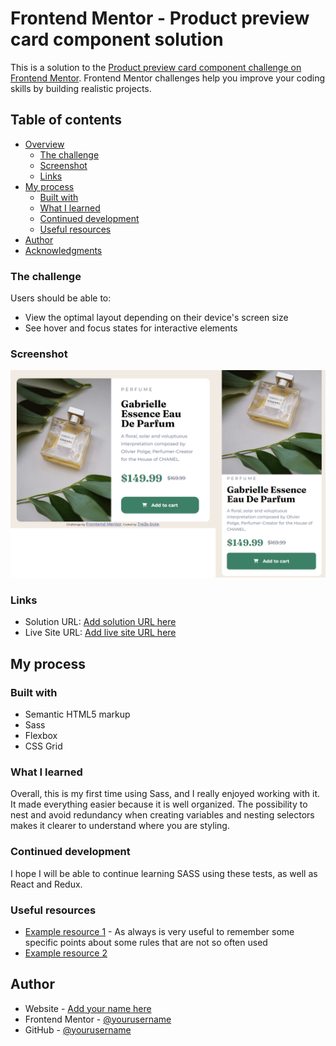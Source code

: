 # Frontend Mentor - Product preview card component solution

This is a solution to the [Product preview card component challenge on Frontend Mentor](https://www.frontendmentor.io/challenges/product-preview-card-component-GO7UmttRfa). Frontend Mentor challenges help you improve your coding skills by building realistic projects.

## Table of contents

- [Overview](#overview)
  - [The challenge](#the-challenge)
  - [Screenshot](#screenshot)
  - [Links](#links)
- [My process](#my-process)
  - [Built with](#built-with)
  - [What I learned](#what-i-learned)
  - [Continued development](#continued-development)
  - [Useful resources](#useful-resources)
- [Author](#author)
- [Acknowledgments](#acknowledgments)

### The challenge

Users should be able to:

- View the optimal layout depending on their device's screen size
- See hover and focus states for interactive elements

### Screenshot

![Design preview for the Product preview card component coding challenge](./design/desktop-preview.png)

### Links

- Solution URL: [Add solution URL here](https://github.com/Tre3s-byte/product-preview-card-component-main)
- Live Site URL: [Add live site URL here](https://inquisitive-phoenix-363018.netlify.app)

## My process

### Built with

- Semantic HTML5 markup
- Sass
- Flexbox
- CSS Grid

### What I learned

Overall, this is my first time using Sass, and I really enjoyed working with it. It made everything easier because it is well organized. The possibility to nest and avoid redundancy when creating variables and nesting selectors makes it clearer to understand where you are styling.

### Continued development

I hope I will be able to continue learning SASS using these tests, as well as React and Redux.

### Useful resources

- [Example resource 1](https://www.w3schools.com) - As always is very useful to remember some specific points about some rules that are not so often used
- [Example resource 2](https://developer.mozilla.org/en-US/docs/Web/CSS)

## Author

- Website - [Add your name here](https://www.linkedin.com/in/tre3s-byte/)
- Frontend Mentor - [@yourusername](https://www.frontendmentor.io/profile/Tre3s-byte)
- GitHub - [@yourusername](https://github.com/Tre3s-byte)
